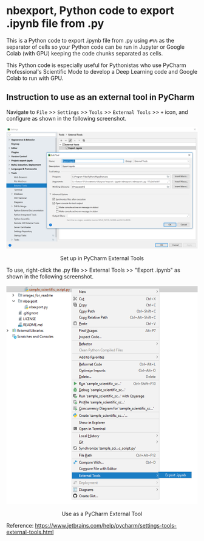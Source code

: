 # nbexport, Python code to export .ipynb file from .py

This is a Python code to export .ipynb file from .py using `#%%` as the separator of cells so your Python code can be run in Jupyter or Google Colab (with GPU) keeping the code chunks separated as cells.

This Python code is especially useful for Pythonistas who use PyCharm Professional's Scientific Mode to develop a Deep Learning code and Google Colab to run with GPU.

## Instruction to use as an external tool in PyCharm

Navigate to `File` >> `Settings` >> `Tools` >> `External Tools` >> `+` icon, and configure as shown in the following screenshot.

<img src="images_for_readme/PyCharm_External_Tools.PNG">
<p align="center">
	Set up in PyCharm External Tools
</p>

To use, right-click the .py file >> External Tools >> "Export .ipynb" as shown in the following screenshot.

<img src="images_for_readme/Use _PyCharm_External_Tool.png"> 
<p align="center">
	Use as a PyCharm External Tool
</p>

Reference: https://www.jetbrains.com/help/pycharm/settings-tools-external-tools.html
